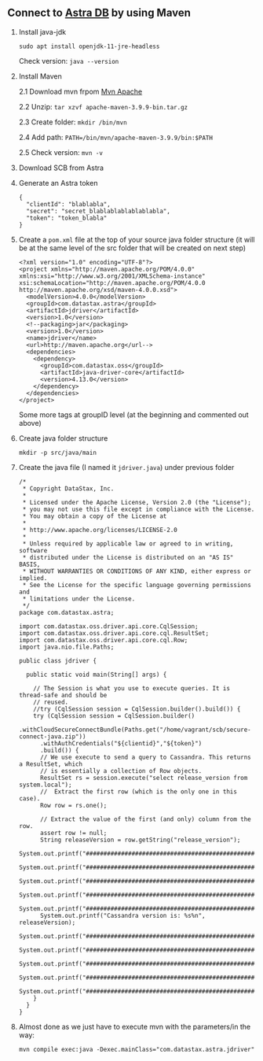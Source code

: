 ## Connect to [Astra DB](https://astra.datastax.com/signup?utm_source=google&utm_medium=cpc&utm_campaign=ggl_s_emea_brand&utm_term=datastax%20astra&utm_content=brand-astra&gad_source=1&gclid=CjwKCAiA0rW6BhAcEiwAQH28IuGncWKUjENBEq5O_YOk2pMnWQQGoVv9feWAswdE46qmDPunQxD4XBoCzZYQAvD_BwE) by using Maven

1. Install java-jdk
    ```
    sudo apt install openjdk-11-jre-headless
    ```
    Check version: `java --version`

2. Install Maven

   2.1 Download mvn frpom [Mvn Apache](https://maven.apache.org/download.html)
   
   2.2 Unzip: `tar xzvf apache-maven-3.9.9-bin.tar.gz`
   
   2.3 Create folder: `mkdir /bin/mvn`

   2.4 Add path: `PATH=/bin/mvn/apache-maven-3.9.9/bin:$PATH`

   2.5 Check version: `mvn -v`

4. Download SCB from Astra

5. Generate an Astra token
    ```
    {
      "clientId": "blablabla",
      "secret": "secret_blablablablablablabla",
      "token": "token_blabla"
    }
    ```
5. Create a `pom.xml` file at the top of your source java folder structure (it will be at the same level of the src folder that will be created on next step)
    ```
    <?xml version="1.0" encoding="UTF-8"?>
    <project xmlns="http://maven.apache.org/POM/4.0.0" xmlns:xsi="http://www.w3.org/2001/XMLSchema-instance" xsi:schemaLocation="http://maven.apache.org/POM/4.0.0 http://maven.apache.org/xsd/maven-4.0.0.xsd">
      <modelVersion>4.0.0</modelVersion>
      <groupId>com.datastax.astra</groupId>
      <artifactId>jdriver</artifactId>
      <version>1.0</version>
      <!--packaging>jar</packaging>
      <version>1.0</version>
      <name>jdriver</name>
      <url>http://maven.apache.org</url-->
      <dependencies>
        <dependency>
          <groupId>com.datastax.oss</groupId>
          <artifactId>java-driver-core</artifactId>
          <version>4.13.0</version>
        </dependency>
      </dependencies>
    </project>
    ```

    Some more tags at groupID level (at the beginning and commented out above)

6. Create java folder structure
    ```
    mkdir -p src/java/main
    ```

7. Create the java file (I named it `jdriver.java`) under previous folder 
    ```
    /*
     * Copyright DataStax, Inc.
     *
     * Licensed under the Apache License, Version 2.0 (the "License");
     * you may not use this file except in compliance with the License.
     * You may obtain a copy of the License at
     *
     * http://www.apache.org/licenses/LICENSE-2.0
     *
     * Unless required by applicable law or agreed to in writing, software
     * distributed under the License is distributed on an "AS IS" BASIS,
     * WITHOUT WARRANTIES OR CONDITIONS OF ANY KIND, either express or implied.
     * See the License for the specific language governing permissions and
     * limitations under the License.
     */
    package com.datastax.astra;
    
    import com.datastax.oss.driver.api.core.CqlSession;
    import com.datastax.oss.driver.api.core.cql.ResultSet;
    import com.datastax.oss.driver.api.core.cql.Row;
    import java.nio.file.Paths;
    
    public class jdriver {
    
      public static void main(String[] args) {
    
        // The Session is what you use to execute queries. It is thread-safe and should be
        // reused.
        //try (CqlSession session = CqlSession.builder().build()) {
        try (CqlSession session = CqlSession.builder()
          .withCloudSecureConnectBundle(Paths.get("/home/vagrant/scb/secure-connect-java.zip"))
          .withAuthCredentials("${clientid}","${token}")
          .build()) {
          // We use execute to send a query to Cassandra. This returns a ResultSet, which
          // is essentially a collection of Row objects.
          ResultSet rs = session.execute("select release_version from system.local");
          //  Extract the first row (which is the only one in this case).
          Row row = rs.one();
    
          // Extract the value of the first (and only) column from the row.
          assert row != null;
          String releaseVersion = row.getString("release_version");
          System.out.printf("#########################################################################################################");
          System.out.printf("#########################################################################################################");
          System.out.printf("#########################################################################################################");
          System.out.printf("#########################################################################################################");
          System.out.printf("#########################################################################################################");
          System.out.printf("Cassandra version is: %s%n", releaseVersion);
          System.out.printf("#########################################################################################################");
          System.out.printf("#########################################################################################################");
          System.out.printf("#########################################################################################################");
          System.out.printf("#########################################################################################################");
          System.out.printf("#########################################################################################################");
        }
      }
    }
    ```

8. Almost done as we just have to execute mvn with the parameters/in the way:
   ```
   mvn compile exec:java -Dexec.mainClass="com.datastax.astra.jdriver"
   ```
